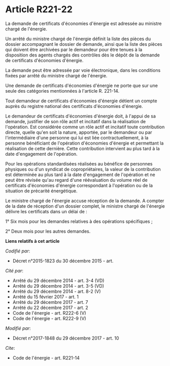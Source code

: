 # Article R221-22

La demande de certificats d'économies d'énergie est adressée au ministre chargé de l'énergie.

Un arrêté du ministre chargé de l'énergie définit la liste des pièces du dossier accompagnant le dossier de demande, ainsi
que la liste des pièces qui doivent être archivées par le demandeur pour être tenues à la disposition des agents chargés des
contrôles dès le dépôt de la demande de certificats d'économies d'énergie.

La demande peut être adressée par voie électronique, dans les conditions fixées par arrêté du ministre chargé de l'énergie.

Une demande de certificats d'économies d'énergie ne porte que sur une seule des catégories mentionnées à l'article R. 221-14.

Tout demandeur de certificats d'économies d'énergie détient un compte auprès du registre national des certificats d'économies
d'énergie.

Le demandeur de certificats d'économies d'énergie doit, à l'appui de sa demande, justifier de son rôle actif et incitatif
dans la réalisation de l'opération. Est considérée comme un rôle actif et incitatif toute contribution directe, quelle qu'en
soit la nature, apportée, par le demandeur ou par l'intermédiaire d'une personne qui lui est liée contractuellement, à la
personne bénéficiant de l'opération d'économies d'énergie et permettant la réalisation de cette dernière. Cette contribution
intervient au plus tard à la date d'engagement de l'opération.

Pour les opérations standardisées réalisées au bénéfice de personnes physiques ou d'un syndicat de copropriétaires, la valeur
de la contribution est déterminée au plus tard à la date d'engagement de l'opération et ne peut être révisée qu'au regard
d'une réévaluation du volume réel de certificats d'économies d'énergie correspondant à l'opération ou de la situation de
précarité énergétique.

Le ministre chargé de l'énergie accuse réception de la demande. A compter de la date de réception d'un dossier complet, le
ministre chargé de l'énergie délivre les certificats dans un délai de :

1° Six mois pour les demandes relatives à des opérations spécifiques ;

2° Deux mois pour les autres demandes.

**Liens relatifs à cet article**

_Codifié par_:

  - Décret n°2015-1823 du 30 décembre 2015 - art.

_Cité par_:

  - Arrêté du 29 décembre 2014 - art. 3-4 (VD)
  - Arrêté du 29 décembre 2014 - art. 3-5 (VD)
  - Arrêté du 29 décembre 2014 - art. 8-2 (V)
  - Arrêté du 15 février 2017 - art. 1
  - Arrêté du 29 décembre 2017 - art. 7
  - Arrêté du 22 décembre 2017 - art. 2
  - Code de l'énergie - art. R222-6 (V)
  - Code de l'énergie - art. R222-9 (V)

_Modifié par_:

  - Décret n°2017-1848 du 29 décembre 2017 - art. 10

_Cite_:

  - Code de l'énergie - art. R221-14
